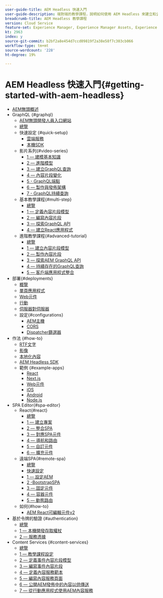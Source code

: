 ```yaml
---
user-guide-title: AEM Headless 快速入門
user-guide-description: 端對端的教學課程，說明如何使用 AEM Headless 來建立和公開內容。
breadcrumb-title: AEM Headless 教學課程
version: Cloud Service
feature-set: Experience Manager, Experience Manager Assets, Experience Manager Sites
kt: 2963
index: y
source-git-commit: b2bf2a8e454d7ccd09819f2a38e58f7c303cb066
workflow-type: tm+mt
source-wordcount: '228'
ht-degree: 19%

---
```



# AEM Headless 快速入門{#getting-started-with-aem-headless}

+ [AEM無頭概述](./overview.md)
+ GraphQL {#graphql}
   + [AEM無頭開發人員入口網站](https://experienceleague.adobe.com/landing/experience-manager/headless/developer.html)
   + [總覽](./graphql/overview.md)
   + 快速設定 {#quick-setup}
      + [雲端服務](./graphql/quick-setup/cloud-service.md)
      + [本機SDK](./graphql/quick-setup/local-sdk.md)
   + 影片系列{#video-series}
      + [1 — 建模基本知識](./graphql/video-series/modeling-basics.md)
      + [2 — 進階模型](./graphql/video-series/advanced-modeling.md)
      + [3 — 建立GraphQL查詢](./graphql/video-series/creating-graphql-queries.md)
      + [4 — 內容片段變化](./graphql/video-series/content-fragment-variations.md)
      + [5 - GraphQL端點](./graphql/video-series/graphql-endpoints.md)
      + [6 — 製作與發佈架構](./graphql/video-series/author-publish-architecture.md)
      + [7 - GraphQL持續查詢](./graphql/video-series/graphql-persisted-queries.md)
   + 基本教學課程{#multi-step}
      + [總覽](./graphql/multi-step/overview.md)
      + [1 — 定義內容片段模型](./graphql/multi-step/content-fragment-models.md)
      + [2 — 編寫內容片段](./graphql/multi-step/author-content-fragments.md)
      + [3 — 探索GraphQL API](./graphql/multi-step/explore-graphql-api.md)
      + [4 — 建立React應用程式](./graphql/multi-step/graphql-and-react-app.md)
   + 進階教學課程{#advanced-tutorial}
      + [總覽](/help/headless-tutorial/graphql/advanced-graphql/overview.md)
      + [1 — 建立內容片段模型](/help/headless-tutorial/graphql/advanced-graphql/create-content-fragment-models.md)
      + [2 — 製作內容片段](/help/headless-tutorial/graphql/advanced-graphql/author-content-fragments.md)
      + [3 — 探索AEM GraphQL API](/help/headless-tutorial/graphql/advanced-graphql/explore-graphql-api.md)
      + [4 — 持續存在的GraphQL查詢](/help/headless-tutorial/graphql/advanced-graphql/graphql-persisted-queries.md)
      + [5 — 客戶端應用程式整合](/help/headless-tutorial/graphql/advanced-graphql/client-application-integration.md)
+ 部署{#deployments}
   + [概覽](./graphql/deployment/overview.md)
   + [單頁應用程式](./graphql/deployment/spa.md)
   + [Web元件](./graphql/deployment/web-component.md)
   + [行動](./graphql/deployment/mobile.md)
   + [伺服器對伺服器](./graphql/deployment/server-to-server.md)
   + 設定{#configurations}
      + [AEM主機](./graphql/deployment/configurations/aem-hosts.md)
      + [CORS](./graphql/deployment/configurations/cors.md)
      + [Dispatcher篩選器](./graphql/deployment/configurations/dispatcher-filters.md)
+ 作法 {#how-to}
   + [RTF文字](./graphql/how-to/rich-text.md)
   + [影像](./graphql/how-to/images.md)
   + [本地化內容](./graphql/how-to/localized-content.md)
   + [AEM Headless SDK](./graphql/how-to/aem-headless-sdk.md)
   + 範例 {#example-apps}
      + [React](./graphql/example-apps/react-app.md)
      + [Next.js](./graphql/example-apps/next-js.md)
      + [Web元件](./graphql/example-apps/web-component.md)
      + [iOS](./graphql/example-apps/ios-swiftui-app.md)
      + [Android](./graphql/example-apps/android-app.md)
      + [Node.js](./graphql/example-apps/server-to-server-app.md)
+ SPA Editor{#spa-editor}
   + React{#react}
      + [總覽](./spa-editor/react/overview.md)
      + [1 — 建立專案](./spa-editor/react/create-project.md)
      + [2 — 整合SPA](./spa-editor/react/integrate-spa.md)
      + [3 — 對應SPA元件](./spa-editor/react/map-components.md)
      + [4 — 導航和路由](./spa-editor/react/navigation-routing.md)
      + [5 — 自訂元件](./spa-editor/react/custom-component.md)
      + [6 — 擴充元件](./spa-editor/react/extend-component.md)
   + 遠端SPA{#remote-spa}
      + [總覽](./spa-editor/remote-spa/overview.md)
      + [快速設定](./spa-editor/remote-spa/quick-setup.md)
      + [1 — 設定AEM](./spa-editor/remote-spa/aem-configure.md)
      + [2 -BootstrapSPA](./spa-editor/remote-spa/spa-bootstrap.md)
      + [3 — 固定元件](./spa-editor/remote-spa/spa-fixed-component.md)
      + [4 — 容器元件](./spa-editor/remote-spa/spa-container-component.md)
      + [5 — 動態路由](./spa-editor/remote-spa/spa-dynamic-routes.md)
   + 如何{#how-to}
      + [AEM React可編輯元件v2](./spa-editor/how-to/react-core-components-v2.md)
+ 基於令牌的驗證 {#authentication}
   + [總覽](./authentication/overview.md)
   + [1 — 本機開發存取權杖](./authentication/local-development-access-token.md)
   + [2 — 服務憑據](./authentication/service-credentials.md)
+ Content Services {#content-services}
   + [總覽](./content-services/overview.md)
   + [1 — 教學課程設定](./content-services/chapter-1.md)
   + [2 — 定義事件內容片段模型](./content-services/chapter-2.md)
   + [3 — 編寫事件內容片段](./content-services/chapter-3.md)
   + [4 — 定義內容服務範本](./content-services/chapter-4.md)
   + [5 — 編寫內容服務頁面](./content-services/chapter-5.md)
   + [6 — 公開AEM發佈中的內容以供傳送](./content-services/chapter-6.md)
   + [7 — 從行動應用程式使用AEM內容服務](./content-services/chapter-7.md)
